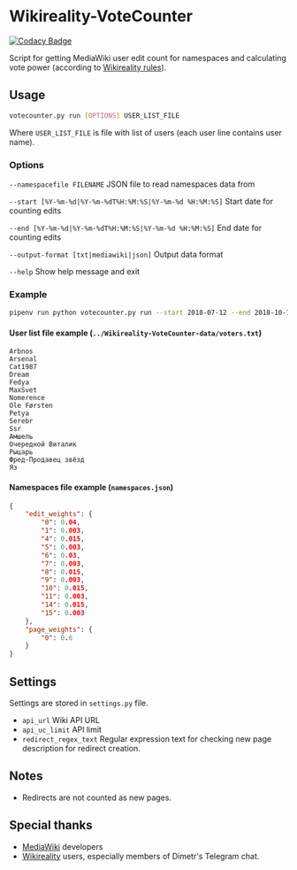 # Wikireality-VoteCounter

[![Codacy Badge](https://api.codacy.com/project/badge/Grade/724b933b92a749d28c69544a3f75e7a8)](https://app.codacy.com/app/ArtUshak/Wikireality-VoteCounter?utm_source=github.com&utm_medium=referral&utm_content=ArtUshak/Wikireality-VoteCounter&utm_campaign=Badge_Grade_Dashboard)

Script for getting MediaWiki user edit count for namespaces and calculating vote power (according to [Wikireality rules](http://wikireality.ru/wiki/%D0%92%D0%B8%D0%BA%D0%B8%D1%80%D0%B5%D0%B0%D0%BB%D1%8C%D0%BD%D0%BE%D1%81%D1%82%D1%8C:%D0%9A#4.4._.D0.92.D0.B5.D1.81_.D0.B3.D0.BE.D0.BB.D0.BE.D1.81.D0.B0)).

## Usage

```sh
votecounter.py run [OPTIONS] USER_LIST_FILE
```

Where `USER_LIST_FILE` is file with list of users (each user line contains user name).

### Options

`--namespacefile FILENAME` JSON file to read namespaces data from

`--start [%Y-%m-%d|%Y-%m-%dT%H:%M:%S|%Y-%m-%d %H:%M:%S]` Start date for counting edits

`--end [%Y-%m-%d|%Y-%m-%dT%H:%M:%S|%Y-%m-%d %H:%M:%S]` End date for counting edits

`--output-format [txt|mediawiki|json]` Output data format

`--help` Show help message and exit

### Example

```sh
pipenv run python votecounter.py run --start 2018-07-12 --end 2018-10-12 ../Wikireality-VoteCounter-data/voters.txt
```

#### User list file example (`../Wikireality-VoteCounter-data/voters.txt`)

```text
Arbnos
Arsenal
Cat1987
Dream
Fedya
MaxSvet
Nomerence
Ole Førsten
Petya
Serebr
Ssr
Амшель
Очередной Виталик
Рыцарь
Фред-Продавец звёзд
Яз
```

#### Namespaces file example (`namespaces.json`)

```json
{
    "edit_weights": {
        "0": 0.04,
        "1": 0.003,
        "4": 0.015,
        "5": 0.003,
        "6": 0.03,
        "7": 0.003,
        "8": 0.015,
        "9": 0.003,
        "10": 0.015,
        "11": 0.003,
        "14": 0.015,
        "15": 0.003
    },
    "page_weights": {
        "0": 0.6
    }
}
```

## Settings

Settings are stored in `settings.py` file.

*   `api_url` Wiki API URL
*   `api_uc_limit` API limit
*   `redirect_regex_text` Regular expression text for checking new page description for redirect creation.

## Notes

*   Redirects are not counted as new pages.

## Special thanks

*   [MediaWiki](https://www.mediawiki.org/wiki/MediaWiki) developers
*   [Wikireality](http://wikireality.ru) users, especially members of Dimetr's Telegram chat.

